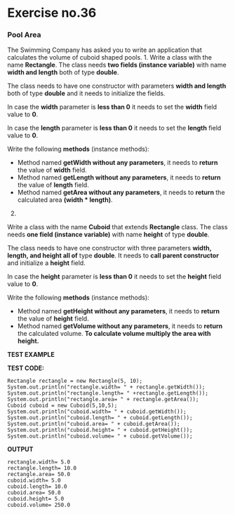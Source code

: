 # Exercise no.36
### Pool Area

The Swimming Company has asked you to write an application that calculates the volume of cuboid shaped pools.
1. 
Write a class with the name **Rectangle**. The class needs **two fields (instance variable)** with name **width and length** both of type **double**.

The class needs to have one constructor with parameters **width and length** both of type **double** and it needs to initialize the fields.

In case the **width** parameter is **less than 0** it needs to set the **width** field value to **0**. 

In case the **length** parameter is **less than 0** it needs to set the **length** field value to **0**. 

Write the following **methods** (instance methods):
- Method named **getWidth without any parameters**, it needs to **return** the value of **width** field.
- Method named **getLength without any parameters**, it needs to **return** the value of **length** field.
- Method named **getArea without any parameters**, it needs to **return** the calculated area **(width * length)**.

2. 

Write a class with the name **Cuboid** that extends **Rectangle** class. The class needs **one field (instance variable)** with name **height** of type **double**.

The class needs to have one constructor with three parameters **width, length, and height all of** type **double**. It needs to **call parent constructor** and initialize a **height** field.

In case the **height** parameter is **less than 0** it needs to set the **height** field value to **0**. 

Write the following **methods** (instance methods):
- Method named **getHeight without any parameters**, it needs to **return** the value of **height** field.
- Method named **getVolume without any parameters**, it needs to **return** the calculated volume. **To calculate volume multiply the area with height.**

**TEST EXAMPLE**

**TEST CODE:**  
```
Rectangle rectangle = new Rectangle(5, 10);
System.out.println("rectangle.width= " + rectangle.getWidth());
System.out.println("rectangle.length= " +rectangle.getLength());
System.out.println("rectangle.area= " + rectangle.getArea());
Cuboid cuboid = new Cuboid(5,10,5);
System.out.println("cuboid.width= " + cuboid.getWidth());
System.out.println("cuboid.length= " + cuboid.getLength());
System.out.println("cuboid.area= " + cuboid.getArea());
System.out.println("cuboid.height= " + cuboid.getHeight());
System.out.println("cuboid.volume= " + cuboid.getVolume());
```
**OUTPUT**
```
rectangle.width= 5.0
rectangle.length= 10.0
rectangle.area= 50.0
cuboid.width= 5.0
cuboid.length= 10.0
cuboid.area= 50.0
cuboid.height= 5.0
cuboid.volume= 250.0
```
